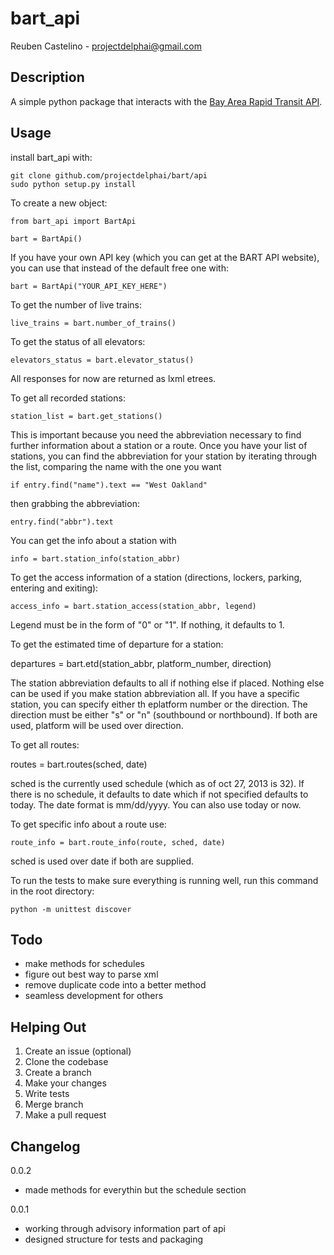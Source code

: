 bart_api
=============
Reuben Castelino - projectdelphai@gmail.com

Description
-------------
A simple python package that interacts with the [Bay Area Rapid Transit API](http://api.bart.gov/docs/overview/index.aspx).

Usage
-------------

install bart_api with:

    git clone github.com/projectdelphai/bart/api
    sudo python setup.py install

To create a new object:

    from bart_api import BartApi

    bart = BartApi()

If you have your own API key (which you can get at the BART API website), you can use that instead of the default free one with:

    bart = BartApi("YOUR_API_KEY_HERE")

To get the number of live trains:

    live_trains = bart.number_of_trains()

To get the status of all elevators:

    elevators_status = bart.elevator_status()

All responses for now are returned as lxml etrees.

To get all recorded stations:

    station_list = bart.get_stations()

This is important because you need the abbreviation necessary to find further information about a station or a route. Once you have your list of stations, you can find the abbreviation for your station by iterating through the list, comparing the name with the one you want

    if entry.find("name").text == "West Oakland"

then grabbing the abbreviation:

    entry.find("abbr").text

You can get the info about a station with

    info = bart.station_info(station_abbr)

To get the access information of a station (directions, lockers, parking, entering and exiting):

    access_info = bart.station_access(station_abbr, legend)

Legend must be in the form of "0" or "1". If nothing, it defaults to 1.

To get the estimated time of departure for a station:

   departures = bart.etd(station_abbr, platform_number, direction)

The station abbreviation defaults to all if nothing else if placed. Nothing else can be used if you make station abbreviation all. If you have a specific station, you can specify either th eplatform number or the direction. The direction must be either "s" or "n" (southbound or northbound). If both are used, platform will be used over direction.

To get all routes:

   routes = bart.routes(sched, date)

sched is the currently used schedule (which as of oct 27, 2013 is 32). If there is no schedule, it defaults to date which if not specified defaults to today. The date format is mm/dd/yyyy. You can also use today or now.

To get specific info about a route use:

    route_info = bart.route_info(route, sched, date)

sched is used over date if both are supplied.

To run the tests to make sure everything is running well, run this command in the root directory:

    python -m unittest discover

Todo
-----------------
* make methods for schedules
* figure out best way to parse xml
* remove duplicate code into a better method
* seamless development for others

Helping Out
-------------

 1. Create an issue (optional)
 1. Clone the codebase
 1. Create a branch
 1. Make your changes
 1. Write tests
 1. Merge branch
 1. Make a pull request

Changelog
--------------
0.0.2
* made methods for everythin but the schedule section

0.0.1
* working through advisory information part of api
* designed structure for tests and packaging
